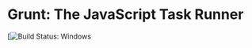 # Grunt: The JavaScript Task Runner

[![Build Status: Windows](https://ci.appveyor.com/api/projects/status/github/johncapehart/json4ps?branch=master&svg=true)
